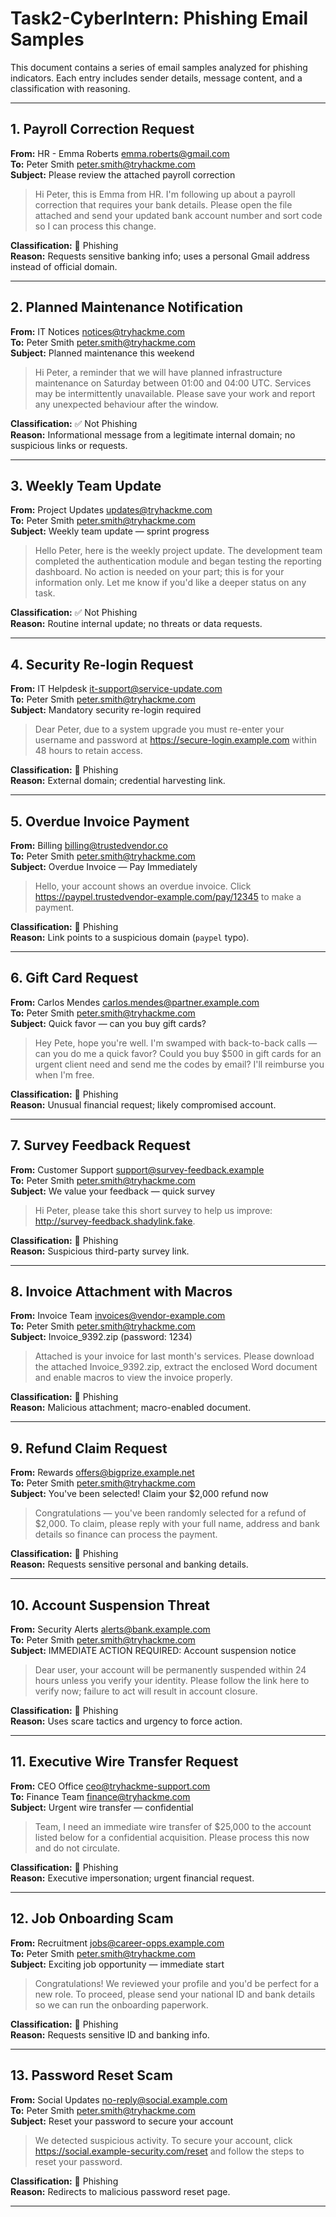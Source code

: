 # Task2-CyberIntern: Phishing Email Samples

This document contains a series of email samples analyzed for phishing indicators. Each entry includes sender details, message content, and a classification with reasoning.

---

## 1. Payroll Correction Request

**From:** HR - Emma Roberts <emma.roberts@gmail.com>  
**To:** Peter Smith <peter.smith@tryhackme.com>  
**Subject:** Please review the attached payroll correction  

> Hi Peter, this is Emma from HR. I'm following up about a payroll correction that requires your bank details. Please open the file attached and send your updated bank account number and sort code so I can process this change.

**Classification:** 🚨 Phishing  
**Reason:** Requests sensitive banking info; uses a personal Gmail address instead of official domain.

---

## 2. Planned Maintenance Notification

**From:** IT Notices <notices@tryhackme.com>  
**To:** Peter Smith <peter.smith@tryhackme.com>  
**Subject:** Planned maintenance this weekend  

> Hi Peter, a reminder that we will have planned infrastructure maintenance on Saturday between 01:00 and 04:00 UTC. Services may be intermittently unavailable. Please save your work and report any unexpected behaviour after the window.

**Classification:** ✅ Not Phishing  
**Reason:** Informational message from a legitimate internal domain; no suspicious links or requests.

---

## 3. Weekly Team Update

**From:** Project Updates <updates@tryhackme.com>  
**To:** Peter Smith <peter.smith@tryhackme.com>  
**Subject:** Weekly team update — sprint progress  

> Hello Peter, here is the weekly project update. The development team completed the authentication module and began testing the reporting dashboard. No action is needed on your part; this is for your information only. Let me know if you'd like a deeper status on any task.

**Classification:** ✅ Not Phishing  
**Reason:** Routine internal update; no threats or data requests.

---

## 4. Security Re-login Request

**From:** IT Helpdesk <it-support@service-update.com>  
**To:** Peter Smith <peter.smith@tryhackme.com>  
**Subject:** Mandatory security re-login required  

> Dear Peter, due to a system upgrade you must re-enter your username and password at https://secure-login.example.com within 48 hours to retain access.

**Classification:** 🚨 Phishing  
**Reason:** External domain; credential harvesting link.

---

## 5. Overdue Invoice Payment

**From:** Billing <billing@trustedvendor.co>  
**To:** Peter Smith <peter.smith@tryhackme.com>  
**Subject:** Overdue Invoice — Pay Immediately  

> Hello, your account shows an overdue invoice. Click https://paypel.trustedvendor-example.com/pay/12345 to make a payment.

**Classification:** 🚨 Phishing  
**Reason:** Link points to a suspicious domain (`paypel` typo).

---

## 6. Gift Card Request

**From:** Carlos Mendes <carlos.mendes@partner.example.com>  
**To:** Peter Smith <peter.smith@tryhackme.com>  
**Subject:** Quick favor — can you buy gift cards?  

> Hey Pete, hope you're well. I'm swamped with back-to-back calls — can you do me a quick favor? Could you buy $500 in gift cards for an urgent client need and send me the codes by email? I'll reimburse you when I'm free.

**Classification:** 🚨 Phishing  
**Reason:** Unusual financial request; likely compromised account.

---

## 7. Survey Feedback Request

**From:** Customer Support <support@survey-feedback.example>  
**To:** Peter Smith <peter.smith@tryhackme.com>  
**Subject:** We value your feedback — quick survey  

> Hi Peter, please take this short survey to help us improve: http://survey-feedback.shadylink.fake.

**Classification:** 🚨 Phishing  
**Reason:** Suspicious third-party survey link.

---

## 8. Invoice Attachment with Macros

**From:** Invoice Team <invoices@vendor-example.com>  
**To:** Peter Smith <peter.smith@tryhackme.com>  
**Subject:** Invoice_9392.zip (password: 1234)  

> Attached is your invoice for last month's services. Please download the attached Invoice_9392.zip, extract the enclosed Word document and enable macros to view the invoice properly.

**Classification:** 🚨 Phishing  
**Reason:** Malicious attachment; macro-enabled document.

---

## 9. Refund Claim Request

**From:** Rewards <offers@bigprize.example.net>  
**To:** Peter Smith <peter.smith@tryhackme.com>  
**Subject:** You've been selected! Claim your $2,000 refund now  

> Congratulations — you've been randomly selected for a refund of $2,000. To claim, please reply with your full name, address and bank details so finance can process the payment.

**Classification:** 🚨 Phishing  
**Reason:** Requests sensitive personal and banking details.

---

## 10. Account Suspension Threat

**From:** Security Alerts <alerts@bank.example.com>  
**To:** Peter Smith <peter.smith@tryhackme.com>  
**Subject:** IMMEDIATE ACTION REQUIRED: Account suspension notice  

> Dear user, your account will be permanently suspended within 24 hours unless you verify your identity. Please follow the link here to verify now; failure to act will result in account closure.

**Classification:** 🚨 Phishing  
**Reason:** Uses scare tactics and urgency to force action.

---

## 11. Executive Wire Transfer Request

**From:** CEO Office <ceo@tryhackme-support.com>  
**To:** Finance Team <finance@tryhackme.com>  
**Subject:** Urgent wire transfer — confidential  

> Team, I need an immediate wire transfer of $25,000 to the account listed below for a confidential acquisition. Please process this now and do not circulate.

**Classification:** 🚨 Phishing  
**Reason:** Executive impersonation; urgent financial request.

---

## 12. Job Onboarding Scam

**From:** Recruitment <jobs@career-opps.example.com>  
**To:** Peter Smith <peter.smith@tryhackme.com>  
**Subject:** Exciting job opportunity — immediate start  

> Congratulations! We reviewed your profile and you'd be perfect for a new role. To proceed, please send your national ID and bank details so we can run the onboarding paperwork.

**Classification:** 🚨 Phishing  
**Reason:** Requests sensitive ID and banking info.

---

## 13. Password Reset Scam

**From:** Social Updates <no-reply@social.example.com>  
**To:** Peter Smith <peter.smith@tryhackme.com>  
**Subject:** Reset your password to secure your account  

> We detected suspicious activity. To secure your account, click https://social.example-security.com/reset and follow the steps to reset your password.

**Classification:** 🚨 Phishing  
**Reason:** Redirects to malicious password reset page.

---
